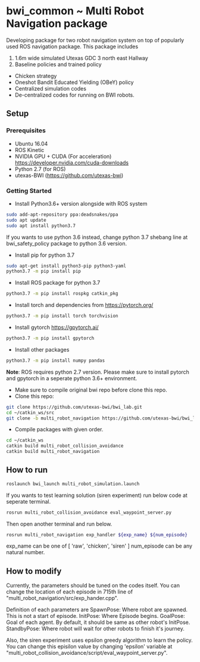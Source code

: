 bwi_common ~ Multi Robot Navigation package
==========

Developing package for two robot navigation system on top of popularly used ROS navigation package.
This package includes
1. 1.6m wide simulated Utexas GDC 3 north east Hallway
2. Baseline policies and trained policy
 - Chicken strategy
 - Oneshot Bandit Educated Yielding (OBeY) policy
 - Centralized simulation codes
 - De-centralized codes for running on BWI robots.

## Setup
### Prerequisites
 - Ubuntu 16.04
 - ROS Kinetic
 - NVIDIA GPU + CUDA (For acceleration) https://developer.nvidia.com/cuda-downloads
 - Python 2.7 (for ROS)
 - utexas-BWI (https://github.com/utexas-bwi)
### Getting Started
- Install Python3.6+ version alongside with ROS system
```bash
sudo add-apt-repository ppa:deadsnakes/ppa
sudo apt update
sudo apt install python3.7
```
If you wants to use python 3.6 instead, change python 3.7 shebang line at bwi_safety_policy package to python 3.6 version.
- Install pip for python 3.7
```bash
sudo apt-get install python3-pip python3-yaml
python3.7 -m pip install pip
```
- Install ROS package for python 3.7
```bash
python3.7 -m pip install rospkg catkin_pkg
```
- Install torch and dependencies from https://pytorch.org/
```bash
python3.7 -m pip install torch torchvision
```
- Install gytorch https://gpytorch.ai/
```bash
python3.7 -m pip install gpytorch
```
- Install other packages
```bash
python3.7 -m pip install numpy pandas
```

**Note**: ROS requires python 2.7 version. Please make sure to install pytorch and gpytorch in a seperate python 3.6+ environment.

- Make sure to compile original bwi repo before clone this repo.
- Clone this repo:

```bash
git clone https://github.com/utexas-bwi/bwi_lab.git
cd ~/catkin_ws/src
git clone -b multi_robot_navigation https://github.com/utexas-bwi/bwi_lab.git
```
- Compile packages with given order.
```bash
cd ~/catkin_ws
catkin build multi_robot_collision_avoidance
catkin build multi_robot_navigation
```

## How to run
```bash
roslaunch bwi_launch multi_robot_simulation.launch
```
If you wants to test learning solution (siren experiment) run below code at seperate terminal.
```bash
rosrun multi_robot_collision_avoidance eval_waypoint_server.py
```
Then open another terminal and run below.
```bash
rosrun multi_robot_navigation exp_handler ${exp_name} ${num_episode}
```
exp_name can be one of [ 'raw', 'chicken', 'siren' ]
num_episode can be any natural number.

## How to modify
Currently, the parameters should be tuned on the codes itself.
You can change the location of each episode in 715th line of "multi_robot_navigation/src/exp_hander.cpp".

Definition of each parameters are
SpawnPose: Where robot are spawned. This is not a start of episode.
InitPose: Where Episode begins.
GoalPose: Goal of each agent. By default, it should be same as other robot's InitPose.
StandbyPose: Where robot will wait for other robots to finish it's journey.

Also, the siren experiment uses epsilon greedy algorithm to learn the policy.
You can change this episilon value by changing 'epsilon' variable at "multi_robot_collision_avoidance/script/eval_waypoint_server.py".
